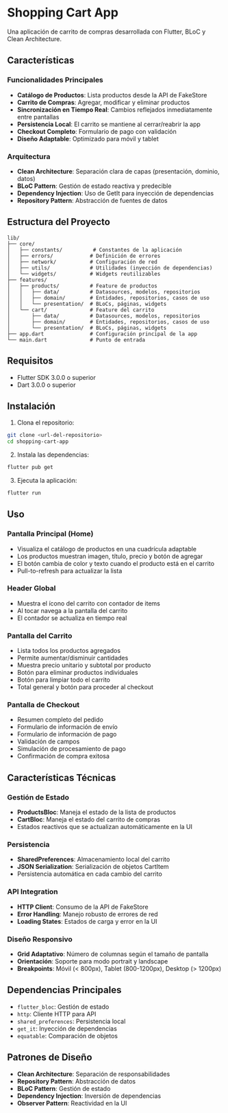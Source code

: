 # Shopping Cart App

Una aplicación de carrito de compras desarrollada con Flutter, BLoC y Clean Architecture.

## Características

### Funcionalidades Principales
- **Catálogo de Productos**: Lista productos desde la API de FakeStore
- **Carrito de Compras**: Agregar, modificar y eliminar productos
- **Sincronización en Tiempo Real**: Cambios reflejados inmediatamente entre pantallas
- **Persistencia Local**: El carrito se mantiene al cerrar/reabrir la app
- **Checkout Completo**: Formulario de pago con validación
- **Diseño Adaptable**: Optimizado para móvil y tablet

### Arquitectura
- **Clean Architecture**: Separación clara de capas (presentación, dominio, datos)
- **BLoC Pattern**: Gestión de estado reactiva y predecible
- **Dependency Injection**: Uso de GetIt para inyección de dependencias
- **Repository Pattern**: Abstracción de fuentes de datos

## Estructura del Proyecto

```
lib/
├── core/
│   ├── constants/          # Constantes de la aplicación
│   ├── errors/            # Definición de errores
│   ├── network/           # Configuración de red
│   ├── utils/             # Utilidades (inyección de dependencias)
│   └── widgets/           # Widgets reutilizables
├── features/
│   ├── products/          # Feature de productos
│   │   ├── data/          # Datasources, modelos, repositorios
│   │   ├── domain/        # Entidades, repositorios, casos de uso
│   │   └── presentation/  # BLoCs, páginas, widgets
│   └── cart/              # Feature del carrito
│       ├── data/          # Datasources, modelos, repositorios
│       ├── domain/        # Entidades, repositorios, casos de uso
│       └── presentation/  # BLoCs, páginas, widgets
├── app.dart               # Configuración principal de la app
└── main.dart              # Punto de entrada
```

## Requisitos

- Flutter SDK 3.0.0 o superior
- Dart 3.0.0 o superior

## Instalación

1. Clona el repositorio:
```bash
git clone <url-del-repositorio>
cd shopping-cart-app
```

2. Instala las dependencias:
```bash
flutter pub get
```

3. Ejecuta la aplicación:
```bash
flutter run
```

## Uso

### Pantalla Principal (Home)
- Visualiza el catálogo de productos en una cuadrícula adaptable
- Los productos muestran imagen, título, precio y botón de agregar
- El botón cambia de color y texto cuando el producto está en el carrito
- Pull-to-refresh para actualizar la lista

### Header Global
- Muestra el ícono del carrito con contador de items
- Al tocar navega a la pantalla del carrito
- El contador se actualiza en tiempo real

### Pantalla del Carrito
- Lista todos los productos agregados
- Permite aumentar/disminuir cantidades
- Muestra precio unitario y subtotal por producto
- Botón para eliminar productos individuales
- Botón para limpiar todo el carrito
- Total general y botón para proceder al checkout

### Pantalla de Checkout
- Resumen completo del pedido
- Formulario de información de envío
- Formulario de información de pago
- Validación de campos
- Simulación de procesamiento de pago
- Confirmación de compra exitosa

## Características Técnicas

### Gestión de Estado
- **ProductsBloc**: Maneja el estado de la lista de productos
- **CartBloc**: Maneja el estado del carrito de compras
- Estados reactivos que se actualizan automáticamente en la UI

### Persistencia
- **SharedPreferences**: Almacenamiento local del carrito
- **JSON Serialization**: Serialización de objetos CartItem
- Persistencia automática en cada cambio del carrito

### API Integration
- **HTTP Client**: Consumo de la API de FakeStore
- **Error Handling**: Manejo robusto de errores de red
- **Loading States**: Estados de carga y error en la UI

### Diseño Responsivo
- **Grid Adaptativo**: Número de columnas según el tamaño de pantalla
- **Orientación**: Soporte para modo portrait y landscape
- **Breakpoints**: Móvil (< 800px), Tablet (800-1200px), Desktop (> 1200px)

## Dependencias Principales

- `flutter_bloc`: Gestión de estado
- `http`: Cliente HTTP para API
- `shared_preferences`: Persistencia local
- `get_it`: Inyección de dependencias
- `equatable`: Comparación de objetos

## Patrones de Diseño

- **Clean Architecture**: Separación de responsabilidades
- **Repository Pattern**: Abstracción de datos
- **BLoC Pattern**: Gestión de estado
- **Dependency Injection**: Inversión de dependencias
- **Observer Pattern**: Reactividad en la UI


